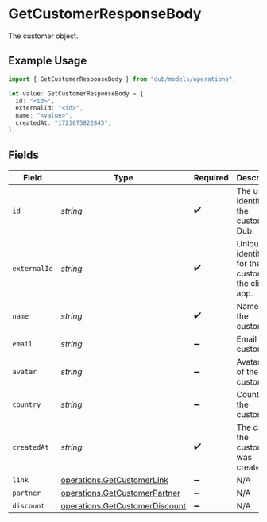 # GetCustomerResponseBody

The customer object.

## Example Usage

```typescript
import { GetCustomerResponseBody } from "dub/models/operations";

let value: GetCustomerResponseBody = {
  id: "<id>",
  externalId: "<id>",
  name: "<value>",
  createdAt: "1723075822845",
};
```

## Fields

| Field                                                                            | Type                                                                             | Required                                                                         | Description                                                                      |
| -------------------------------------------------------------------------------- | -------------------------------------------------------------------------------- | -------------------------------------------------------------------------------- | -------------------------------------------------------------------------------- |
| `id`                                                                             | *string*                                                                         | :heavy_check_mark:                                                               | The unique identifier of the customer in Dub.                                    |
| `externalId`                                                                     | *string*                                                                         | :heavy_check_mark:                                                               | Unique identifier for the customer in the client's app.                          |
| `name`                                                                           | *string*                                                                         | :heavy_check_mark:                                                               | Name of the customer.                                                            |
| `email`                                                                          | *string*                                                                         | :heavy_minus_sign:                                                               | Email of the customer.                                                           |
| `avatar`                                                                         | *string*                                                                         | :heavy_minus_sign:                                                               | Avatar URL of the customer.                                                      |
| `country`                                                                        | *string*                                                                         | :heavy_minus_sign:                                                               | Country of the customer.                                                         |
| `createdAt`                                                                      | *string*                                                                         | :heavy_check_mark:                                                               | The date the customer was created.                                               |
| `link`                                                                           | [operations.GetCustomerLink](../../models/operations/getcustomerlink.md)         | :heavy_minus_sign:                                                               | N/A                                                                              |
| `partner`                                                                        | [operations.GetCustomerPartner](../../models/operations/getcustomerpartner.md)   | :heavy_minus_sign:                                                               | N/A                                                                              |
| `discount`                                                                       | [operations.GetCustomerDiscount](../../models/operations/getcustomerdiscount.md) | :heavy_minus_sign:                                                               | N/A                                                                              |
